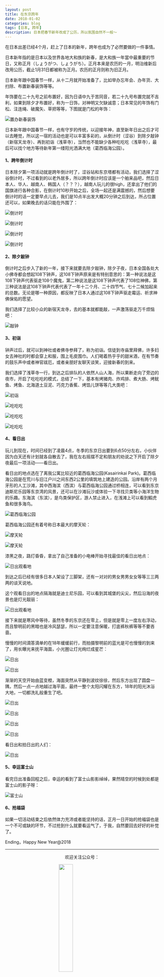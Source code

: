 ```yaml
---
layout: post
title: 在东京跨年
date: 2018-01-02
categories: blog
tags: [日本, 跨年]
description: 日本把春节新年改成了公历，所以氛围自然不一般～
---
```


<style>
img{
  display:block;
  margin:0
  auto;
}
</style>

<meta name="referrer" content="never">

在日本出差已经4个月，赶上了日本的新年，跨年也成为了必然要做的一件事情。

日本新年指的是日本以及世界各地大和族的新春，是大和族一年當中最重要的节日，又称正月（しょうがつ、しょうがち）。正月本来是农历的一月，明治维新后改用公历，截止1月31日都被称为正月。农历的正月则称为旧正月。

日本新年跟中国春节一样，从十二月就开始准备了，比如举办忘年会、办年货、大扫除、布置新春装饰等等。

年饰要在二十九号之前布置好，因为日语中九于苦同音，若二十九号布置完就不吉利，如果到除夕才布置好，称为一日饰，对神明又欠缺诚意；日本常见的年饰有门松、注连绳、破魔矢、草把等等，下图就是门松的年饰：

![置办新春装饰][1]

日本新年跟中国春节一样，也有守岁的传统，以迎接年神，直至新年日出之后才可以去睡觉，所以这一宿的活动也是可以丰富多彩的，从倒计时（涩谷）到除夕敲钟（新宿天龙寺）、再到初诣（浅草寺），当然也不能缺少各种吃吃吃（浅草寺），最后可以找个地方等待新年第一缕阳光洒满大地（葛西临海公园）。

#### 1、跨年倒计时
日本除夕第一项活动就是跨年倒计时了，涩谷站和东京塔都有活动，我们选择了涩谷倒计时，不过看到的以老外居多，所以跨年倒计时应该是一个舶来品吧，然后日本人、华人、越南人、韩国人（？？？），越南人玩儿的很high，还拿出了他们的国旗进行各种合影，在倒计时10秒开始之后，全场一起还是满震撼的，然后想要倒计时的话一定要早点儿去，我们是10点半出发大概20分钟之后到达，所占位置还可以，如果晚去的话只能在外围了：

![倒计时][2]

![倒计时][3]

![倒计时][4]

![倒计时][5]

#### 2、除夕敲钟
倒计时之后步入了新的一年，接下来就要去除夕敲钟，除夕子夜，日本全国各处大小佛寺都会想起108下钟声，这108下钟声原来是有特别意思的：第一种说法是这108下钟声代表驱走108个魔鬼，第二种说法是这108下钟声代表了108位神佛，第三种说法是这108下钟声代表代表了一年十二个月、二十四节气、七十二候加起来的总数。无论是哪一种原因，都反映了日本人通过这108下钟声驱走霉运、祈求神佛保佑的愿望。

我们选择了比较小众的新宿天龙寺，去的基本就都能敲，一声激荡驱走万千烦恼吧：

![敲钟][6]

#### 3、初诣
钟声过后，就可以到神社或者佛寺参拜了，称为初诣。信徒到寺庙里拜佛，许多妇女去神社的时都会穿上和服，围上毛皮围巾。人们喝着热乎乎的甜米酒，在有节奏的鼓乐声中或者神官祓厄，或者亲朋好友聊天谈笑，迎接新春的到来。

我们选择了浅草寺一行，到达之后排队的人依然人山人海，所以果断走向了旁边的夜市，开启了吃吃吃的模式，总结了一下，基本有烤猪肉、炸鸡排、煮大肠、烤鱿鱼、烤鱼、北海道土豆泥、巧克力香蕉、烤馅儿饼等等几大类吧：

![初诣][7]

![吃吃吃][8]

![吃吃吃][9]

![吃吃吃][10]

#### 4、看日出
玩儿到现在，时间已经到了凌晨4点，冬季的东京日出要到6点50分左右，小伙伴因为白天还有计划就各自散去了，我在左右摇摆不定和朋友的劝说之下开启了除夕夜最后一项活动——看日出。

看日出的地点选在了离我公寓比较近的葛西临海公园(Kasairinkai Park)。葛西临海公园是在荒川与旧江户川之间东西2公里的填筑地上建造的公园。沿岸有两个月牙形的人工沙滩，其中西海滨（西滨）与葛西临海公园通过桥相连，可以看到东京迪斯尼乐园等东京湾的风景，还可以在沙滩玩沙或体验一下寻找贝类等小海洋生物的乐趣。东海滨（东滨），是鸟类保护区，游人禁止进入，在浅滩上可以看到鰕虎鱼和很多海鸟。

![葛西临海公园][11]

葛西临海公园还有着号称日本最大的摩天轮：

![摩天轮][12]

![摩天轮][13]

漆黑之夜，路灯昏昏，拿出了自己准备的小电棒开始寻找最佳的看日出地点：

![日出观看地][14]

到达之后已经有很多日本人架设了三脚架，还有一对对的男女男男女女等等三三两两的谈天说地。

这个观看日出的地点隔海就是迪士尼乐园，可以看到其城堡的尖尖，然后沿海的夜景也是灯光靓丽：

![日出观看地][15]

接下来就是寒风中等待，虽然冬季的东京还在零上，但是就是零上一度左右浮动，而且黎明前的黑暗也是冷风瑟瑟，所以一定要注意保暖，打底裤秋裤等等不要吝啬。

慢慢的时间滴答滴单的在18年缓缓前行，而拍摄黎明前的蓝光是可也慢慢的到来了，用长曝光来抚平海面，小光圈让灯光绚烂成星芒：

![日出][16]

![日出][17]

渐渐的天空开始由蓝变橙，海面突然从平静到波纹徐徐，然后东方出现了圆盘一隅，然后一点一点地越过海平面，最终一整个太阳闪耀在东方，18年的阳光沐浴大地，一切都洗礼般重生了吧。

![日出][18]

![日出][19]

![日出][20]

![日出][21]

看日出和拍日出的人们：

![日出][22]

#### 5、幸运富士山
看完日出准备回程之后，幸运的看到了富士山影影绰绰，果然晴空的时候到处都是富士山的影子呀：

![富士山][23]

#### 6、抢福袋
如果一切活动结束之后依然体力充沛或者能坚持的话，正月一日开始的抢福袋也是一个不可或缺的环节，不过抢到什么就要看运气了，于我，自然要回去好好的补觉了。

Ending，Happy New Year@2018

------------
<p align="center">欢迎关注公众号：</p>
<img src="https://mmbiz.qpic.cn/mmbiz_jpg/QqiaFS6NT0eD1g2UjYu4VfCGHmbhgVqOAnNnJQfN7ZhRVUCopYOsfpPtIEB95VNEqu8trAxJXzGDg01ka6z6wzQ/0?wx_fmt=jpeg" width="30%" />

<p align="center">感觉内容不错，读后有收获？欢迎小额赞助：</p>
<img src="https://mmbiz.qpic.cn/mmbiz_jpg/QqiaFS6NT0eAzA577Ce49rCLiby9EtT195GRiaqKCT6QCQ5Weia9OZD72MJz4ABlqAy1gbHepk5hHM464hCiarQRI7w/0?wx_fmt=jpeg" width="30%" />

  [1]: https://mmbiz.qpic.cn/mmbiz_jpg/QqiaFS6NT0eD8gKIAduIAvoPVVhaFBfHHu3QcYFM3OkZbr4hVz1ZrFzGb5EHCvibA68StbXLduuqfMbUZIenNCibg/0?wx_fmt=jpeg
  [2]: https://mmbiz.qpic.cn/mmbiz_jpg/QqiaFS6NT0eD8gKIAduIAvoPVVhaFBfHHX1icxX2tTA6iafQV3ZseDu9malYchjiahf3P9gBFGwBFz4lGEsY0ghGVA/0?wx_fmt=jpeg
  [3]: https://mmbiz.qpic.cn/mmbiz_jpg/QqiaFS6NT0eD8gKIAduIAvoPVVhaFBfHHeWNy7lbHKbIwUDzHbKkpuvgr0z3A4iciaVxzzPPgvPATsSdocPicjIicDw/0?wx_fmt=jpeg
  [4]: https://mmbiz.qpic.cn/mmbiz_jpg/QqiaFS6NT0eD8gKIAduIAvoPVVhaFBfHH5wAZj9svFT1f0RvYbib5kO2rMYn5IcqEjzj7qKJ7nLp9ao30qJlicgQQ/0?wx_fmt=jpeg
  [5]: https://mmbiz.qpic.cn/mmbiz_jpg/QqiaFS6NT0eD8gKIAduIAvoPVVhaFBfHHkPicdic92fNRVjZKicD40JOxVt97hEOR4DicE2pvgAnXtnqK09iagyAty1A/0?wx_fmt=jpeg
  [6]: https://mmbiz.qpic.cn/mmbiz_jpg/QqiaFS6NT0eD8gKIAduIAvoPVVhaFBfHHnnRKbCGGD2ov0xtoV1TVRNCYZZSoYaSQOJQ8gjoftXtrsOGpthZA0g/0?wx_fmt=jpeg
  [7]: https://mmbiz.qpic.cn/mmbiz_jpg/QqiaFS6NT0eD8gKIAduIAvoPVVhaFBfHHYian0fjkcXtLW8H6eWCC7Xv2LbI3YTOIXSib93H71Dtj3riakcwo5oJ3A/0?wx_fmt=jpeg
  [8]: https://mmbiz.qpic.cn/mmbiz_jpg/QqiaFS6NT0eD8gKIAduIAvoPVVhaFBfHHFZcLfsvKQbP7xSIT4ygBOWChKPJslOmD4sWOBPUCticEicaqqVCt83Vw/0?wx_fmt=jpeg
  [9]: https://mmbiz.qpic.cn/mmbiz_jpg/QqiaFS6NT0eD8gKIAduIAvoPVVhaFBfHHVZudfnFJpB9Ic44v7qRQFkuSO0iamBSxUcUhfwXDgkExrZmPvd3MkWA/0?wx_fmt=jpeg
  [10]: https://mmbiz.qpic.cn/mmbiz_jpg/QqiaFS6NT0eD8gKIAduIAvoPVVhaFBfHHyRunT0rJ5ViaX94EEibSwckia3xqaHlB2whIfbPx8tJmiaoVew3ETNWvVA/0?wx_fmt=jpeg
  [11]: https://mmbiz.qpic.cn/mmbiz_jpg/QqiaFS6NT0eD8gKIAduIAvoPVVhaFBfHHEiafrsl45uZGAiaZVp318GW8A1Tj4DGEda1ibbkb0ceZlJAKu4MaDAdDA/0?wx_fmt=jpeg
  [12]: https://mmbiz.qpic.cn/mmbiz_jpg/QqiaFS6NT0eD8gKIAduIAvoPVVhaFBfHHkZg349hOzPia7fiazdJjbfFBOeu4R7DWvG1SGObhEU2elKUozmrDRZrQ/0?wx_fmt=jpeg
  [13]: https://mmbiz.qpic.cn/mmbiz_jpg/QqiaFS6NT0eD8gKIAduIAvoPVVhaFBfHHdTiaVCiaGPkMK8Fgx5sribOm8PCK32tCM2UmFF9kTpF7KO4WVC3tNGWRg/0?wx_fmt=jpeg
  [14]: https://mmbiz.qpic.cn/mmbiz_png/QqiaFS6NT0eCWIz1OxaVUiaFyCOrJnMyReLXuibu6vmjpQPEfowFic0INCliaZYCCZ6eblxUF5LHsCnJuwlUVdbjMTA/0?wx_fmt=png
  [15]: https://mmbiz.qpic.cn/mmbiz_jpg/QqiaFS6NT0eD8gKIAduIAvoPVVhaFBfHHub5EBXe9vlgg3xoJmpEv4KibErYV8YQyZY9ySicIIU27aZ8HK4g7EQDQ/0?wx_fmt=jpeg
  [16]: https://mmbiz.qpic.cn/mmbiz_jpg/QqiaFS6NT0eD8gKIAduIAvoPVVhaFBfHH7FFrpbbKxb2YN5HCoTmpB9lkyBHabrZiazhAWFqLdOiceaQBjbqfY6JA/0?wx_fmt=jpeg
  [17]: https://mmbiz.qpic.cn/mmbiz_jpg/QqiaFS6NT0eD8gKIAduIAvoPVVhaFBfHHT3bqJIdotFmlVOUB727JF97A9VVmGlmDdzEOVPjkFSSeOfYgm0oq2w/0?wx_fmt=jpeg
  [18]: https://mmbiz.qpic.cn/mmbiz_jpg/QqiaFS6NT0eD8gKIAduIAvoPVVhaFBfHHU6ZmxuTib8h56yuq7ukVsGEePx8R2dX48R50NALkpC3vtOvkTzAOzCQ/0?wx_fmt=jpeg
  [19]: https://mmbiz.qpic.cn/mmbiz_jpg/QqiaFS6NT0eD8gKIAduIAvoPVVhaFBfHH5qYazpgRGuGGDZ9boFOwBVXAas9PGTFEn5kXtKebhFcnlX0pD8eJBw/0?wx_fmt=jpeg
  [20]: https://mmbiz.qpic.cn/mmbiz_jpg/QqiaFS6NT0eD8gKIAduIAvoPVVhaFBfHHcushK6gHiaD6E7G1w0TNoDdIOt3yO2hscEDUCyEGpZVtxHwCrmzf8Pw/0?wx_fmt=jpeg
  [21]: https://mmbiz.qpic.cn/mmbiz_jpg/QqiaFS6NT0eD8gKIAduIAvoPVVhaFBfHHgTuj18PXb05icicoLHJbJQQh6mz0ufbH2y8tA3I5Xnj9YqDjYwDrlOFA/0?wx_fmt=jpeg
  [22]: https://mmbiz.qpic.cn/mmbiz_jpg/QqiaFS6NT0eD8gKIAduIAvoPVVhaFBfHHxWgLnheMwqpv3fo7OHT4IkkGThMmA7fKQA6JvbGzE9xrmxmNWR9OpQ/0?wx_fmt=jpeg
  [23]: https://mmbiz.qpic.cn/mmbiz_jpg/QqiaFS6NT0eD8gKIAduIAvoPVVhaFBfHHuWZibGmsPPRNTicscXMnMDfH2C6MmFMNdichKSQAjckicNEmSr7fonXRYg/0?wx_fmt=jpeg


